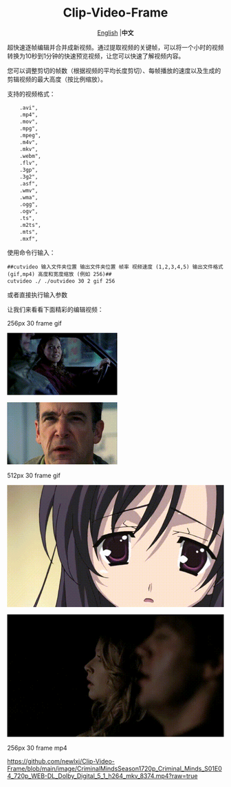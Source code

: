  <div align="center">

# Clip-Video-Frame

[English](README.md) |**中文** 

</div>

超快速逐帧编辑并合并成新视频。通过提取视频的关键帧，可以将一个小时的视频转换为10秒到1分钟的快速预览视频，让您可以快速了解视频内容。



您可以调整剪切的帧数（根据视频的平均长度剪切）、每帧播放的速度以及生成的剪辑视频的最大高度（按比例缩放）。

支持的视频格式：
```
	.avi",
	.mp4",
	.mov",
	.mpg",
	.mpeg",
	.m4v",
	.mkv",
	.webm",
	.flv",
	.3gp",
	.3g2",
	.asf",
	.wmv",
	.wma",
	.ogg",
	.ogv",
	.ts",
	.m2ts",
	.mts",
	.mxf",
```

使用命令行输入：
```
##cutvideo 输入文件夹位置 输出文件夹位置 帧率 视频速度 (1,2,3,4,5) 输出文件格式 (gif,mp4) 高度和宽度缩放 (例如 256)##
cutvideo ./ ./outvideo 30 2 gif 256
```
或者直接执行输入参数

 
让我们来看看下面精彩的编辑视频：

256px 30 frame  gif

![Description](https://github.com/newlxj/Clip-Video-Frame/blob/main/image/CriminalMindsSeason1720p_Criminal_Minds_S01E01_720p_WEB-DL_Dolby_Digital_5_1_h264_mkv_2224.gif?raw=true)

![Description](https://github.com/newlxj/Clip-Video-Frame/blob/main/image/CriminalMindsSeason1720p_Criminal_Minds_S01E02_720p_WEB-DL_Dolby_Digital_5_1_h264_mkv_4816.gif?raw=true)


512px 30 frame  gif

![Description](https://github.com/newlxj/Clip-Video-Frame/blob/main/image/_rr_your_video_mp4_6739.gif?raw=true)


![Description](https://github.com/newlxj/Clip-Video-Frame/blob/main/image/CriminalMindsSeason1720p_Criminal_Minds_S01E05_720p_WEB-DL_Dolby_Digital_5_1_h264_mkv_4346.gif?raw=true)



256px 30 frame  mp4

https://github.com/newlxj/Clip-Video-Frame/blob/main/image/CriminalMindsSeason1720p_Criminal_Minds_S01E04_720p_WEB-DL_Dolby_Digital_5_1_h264_mkv_8374.mp4?raw=true
